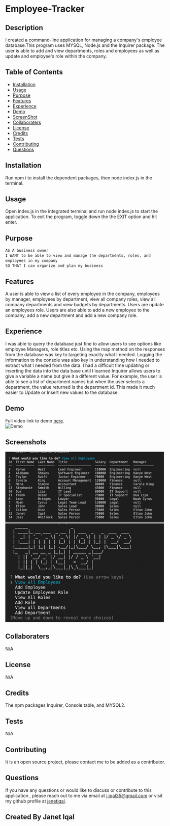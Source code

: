 # Employee-Tracker

## Description
I created a command-line application for managing a company's employee database.This program uses MYSQL, Node.js and the Inquirer package. The user is able to add and view departments, roles and employees as well as update and employee's role within the company. 
## Table of Contents
- [Installation](#installation)
- [Usage](#usage)
- [Purpose](#purpose)
- [Features](#features)
- [Experience](#experience)
- [Demo](#demo)
- [ScreenShot](#screenshots)
- [Collaboraters](#collaboraters)
- [License](#license)
- [Credits](#credits)
- [Tests](#tests)
- [Contributing](#contributing)
- [Questions](#questions)
## Installation
Run npm i to install the dependent packages, then node index.js in the terminal.
## Usage
Open index.js in the integrated terminal and run node index.js to start the application. To exit the program, toggle down the the EXIT option and hit enter.
## Purpose
```
AS A business owner
I WANT to be able to view and manage the departments, roles, and employees in my company
SO THAT I can organize and plan my business
```
## Features
A user is able to view a list of every employee in the company, employees by manager, employees by department, view all company roles, view all company departments and view budgets by departments. Users are  update an employees role. Users are also able to add a new employee to the company, add a new department and add a new company role. 
## Experience
I was able to query the database just fine to allow users to see options like employee Managers, role titles etc. Using the map method on the responses from the database was key to targeting exaclty what I needed. Logging the information to the console was also key in understanding how I needed to extract what I needed from the data. I had a difficult time updating or inserting the data into the data base until I learned Inquirer allows users to give a variable a name but give it a different value. For example, the user is able to see a list of department names but when the user selects a department, the value returned is the department id. This made it much easier to Update or Insert new values to the database. 
## Demo
Full video link to demo [here](https://drive.google.com/file/d/1lsDQfH1z14tTmk58cnVdslAOiplH_YND/view?usp=sharing). </br>
![Demo](./images/Demo.gif)
## Screenshots
<img width= "500px" src="./images/employeetable.png" alt="screenshot of employee table"/> </br>
<img width= "500px" src="./images/options.png" alt="screenshot of options list"/>
## Collaboraters
N/A
## License
N/A
## Credits
The npm packages Inquirer, Console.table, and MYSQL2.
## Tests
  N/A
## Contributing 
  It is an open source project, please contact me to be added as a contributor.
## Questions
  If you have any questions or would like to discuss or contribute to this application , please reach out to me via email at [j.iqal35@gmail.com](mailto:j.iqal35@gmail.com) or visit my github profile at [janetiqal](http://www.github.com/janetiqal).
## Created By Janet Iqal
